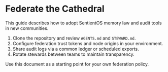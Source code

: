 # Federate the Cathedral

This guide describes how to adopt SentientOS memory law and audit tools in new communities.

1. Clone the repository and review `AGENTS.md` and `STEWARD.md`.
2. Configure federation trust tokens and node origins in your environment.
3. Share audit logs via a common ledger or scheduled exports.
4. Rotate stewards between teams to maintain transparency.

Use this document as a starting point for your own federation policy.
